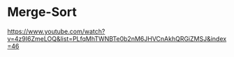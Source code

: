# Merge-Sort
https://www.youtube.com/watch?v=4z9I6ZmeLOQ&list=PLfqMhTWNBTe0b2nM6JHVCnAkhQRGiZMSJ&index=46
